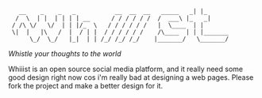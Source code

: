 ```
   __    _    _   _           __  __  __   _____   _| |_
  /  \  | |  | | | | __      / / / / / /  /  ___\ |_   _|
 / /\ \/   \/  | | |/_  \   / / / / / /   |  \____  | |
 \|  |   |\   /  |  / | |  / / / / / /    /\____  | | |_______
      \_/  \_/   |_|  | | /_/ /_/ /_/    |_______/   \_______/
```
<i>Whistle your thoughts to the world</i>

Whiiist is an open source social media platform, and it really need some good design right now cos i'm really bad at designing a web pages. 
Please fork the project and make a better design for it.
